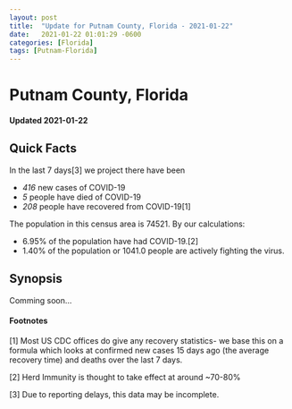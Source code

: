 ```yaml
---
layout: post
title:  "Update for Putnam County, Florida - 2021-01-22"
date:   2021-01-22 01:01:29 -0600
categories: [Florida]
tags: [Putnam-Florida]
---
```


# Putnam County, Florida
#### Updated 2021-01-22

## Quick Facts

In the last 7 days[3] we project there have been
- *416* new cases of COVID-19
- *5* people have died of COVID-19
- *208* people have recovered from COVID-19[1]

The population in this census area is 74521. By our calculations:
- 6.95% of the population have had COVID-19.[2]
- 1.40% of the population or 1041.0 people are actively fighting the virus.

## Synopsis

Comming soon...


#### Footnotes

[1] Most US CDC offices do give any recovery statistics- we base this on a formula which looks at confirmed new cases
15 days ago (the average recovery time) and deaths over the last 7 days.

[2] Herd Immunity is thought to take effect at around ~70-80%

[3] Due to reporting delays, this data may be incomplete.
 
    